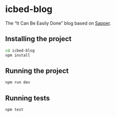 # icbed-blog

The “It Can Be Easily Done” blog based on [Sapper](https://github.com/sveltejs/sapper).

## Installing the project

```bash
cd icbed-blog
npm install
```
## Running the project

```bash
npm run dev
```

## Running tests

```bash
npm test
```